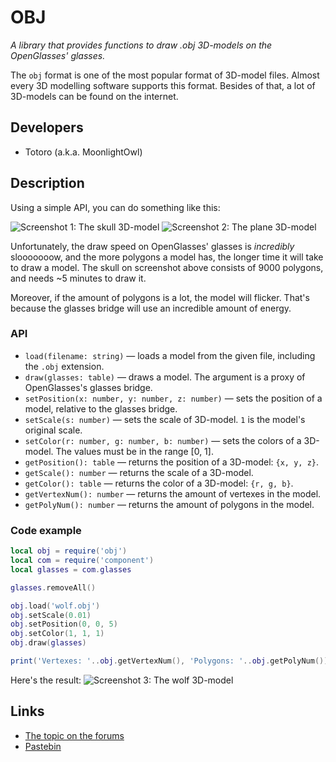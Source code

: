 # OBJ
*A library that provides functions to draw .obj 3D-models on the OpenGlasses' glasses.*

The `obj` format is one of the most popular format of 3D-model files. Almost every 3D modelling software supports this format. Besides of that, a lot of 3D-models can be found on the internet.

## Developers
* Totoro (a.k.a. MoonlightOwl)

## Description

Using a simple API, you can do something like this:

![Screenshot 1: The skull 3D-model](https://lh3.googleusercontent.com/-WcuSQWZ7hCQ/VeGOQHneL9I/AAAAAAAABHc/dUt_JiOU1DE/s912-Ic42/2015-08-29_12.46.39.png)
![Screenshot 2: The plane 3D-model](https://lh3.googleusercontent.com/-2M1dCbZpoW8/VeGcXo2vzOI/AAAAAAAABJQ/dPnfVnYdaHo/s912-Ic42/2015-08-29_13.46.28.png)

Unfortunately, the draw speed on OpenGlasses' glasses is *incredibly* slooooooow, and the more polygons a model has, the longer time it will take to draw a model. The skull on screenshot above consists of 9000 polygons, and needs ~5 minutes to draw it.

Moreover, if the amount of polygons is a lot, the model will flicker. That's because the glasses bridge will use an incredible amount of energy.

### API
* `load(filename: string)` — loads a model from the given file, including the `.obj` extension.
* `draw(glasses: table)` — draws a model. The argument is a proxy of OpenGlasses's glasses bridge.
* `setPosition(x: number, y: number, z: number)` — sets the position of a model, relative to the glasses bridge.
* `setScale(s: number)` — sets the scale of 3D-model. `1` is the model's original scale.
* `setColor(r: number, g: number, b: number)` — sets the colors of a 3D-model. The values must be in the range [0, 1].
* `getPosition(): table` — returns the position of a 3D-model: `{x, y, z}`.
* `getScale(): number` — returns the scale of a 3D-model.
* `getColor(): table` — returns the color of a 3D-model: `{r, g, b}`.
* `getVertexNum(): number` — returns the amount of vertexes in the model.
* `getPolyNum(): number` — returns the amount of polygons in the model.

### Code example
```lua
local obj = require('obj')
local com = require('component')
local glasses = com.glasses

glasses.removeAll()

obj.load('wolf.obj')
obj.setScale(0.01)
obj.setPosition(0, 0, 5)
obj.setColor(1, 1, 1)
obj.draw(glasses)

print('Vertexes: '..obj.getVertexNum(), 'Polygons: '..obj.getPolyNum())
```

Here's the result:
![Screenshot 3: The wolf 3D-model](https://lh3.googleusercontent.com/-0fUNmPMpD8Y/VeGeWk0sAEI/AAAAAAAABJs/EjKCFqsI-XQ/s912-Ic42/2015-08-29_13.57.50.png)

## Links
* [The topic on the forums](http://computercraft.ru/topic/1103-)
* [Pastebin](http://pastebin.com/JyK7KTCQ)
